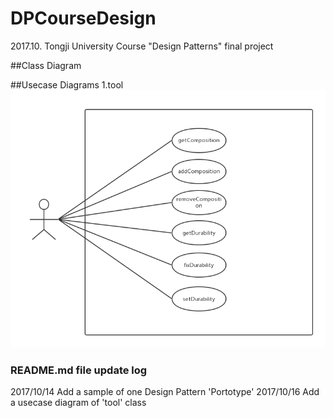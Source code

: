 ﻿# DPCourseDesign
2017.10. Tongji University Course "Design Patterns" final project 

##Class Diagram

##Usecase Diagrams
1.tool
![usecase_tool](diagrams/usecase_tool.png)

### README.md file update log
2017/10/14 Add a sample of one Design Pattern 'Portotype'
2017/10/16 Add a usecase diagram of 'tool' class
